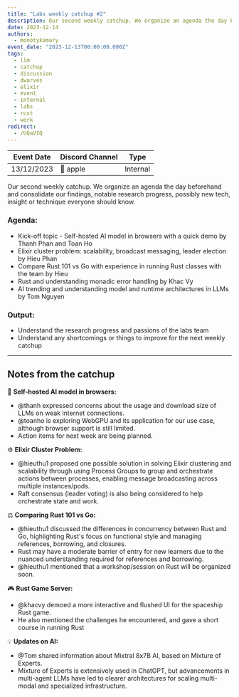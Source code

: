 ```yaml
---
title: "Labs weekly catchup #2"
description: Our second weekly catchup. We organize an agenda the day beforehand and consolidate our findings, notable research progress, possibly new tech, insight or technique everyone should know.
date: 2023-12-14
authors:
  - monotykamary
event_date: "2023-12-13T00:00:00.000Z"
tags:
  - llm
  - catchup
  - discussion
  - dwarves
  - elixir
  - event
  - internal
  - labs
  - rust
  - work
redirect:
  - /UQaVIQ
---
```


| Event Date | Discord Channel | Type     |
| ---------- | --------------- | -------- |
| 13/12/2023 | 🍎 apple        | Internal |

Our second weekly catchup. We organize an agenda the day beforehand and consolidate our findings, notable research progress, possibly new tech, insight or technique everyone should know.

### Agenda:

- Kick-off topic - Self-hosted AI model in browsers with a quick demo by Thanh Phan and Toan Ho
- Elixir cluster problem: scalability, broadcast messaging, leader election by Hieu Phan
- Compare Rust 101 vs Go with experience in running Rust classes with the team by Hieu
- Rust and understanding monadic error handling by Khac Vy
- AI trending and understanding model and runtime architectures in LLMs by Tom Nguyen

### Output:

- Understand the research progress and passions of the labs team
- Understand any shortcomings or things to improve for the next weekly catchup

---

## Notes from the catchup

🧠 **Self-hosted AI model in browsers:**

- @thanh expressed concerns about the usage and download size of LLMs on weak internet connections.
- @toanho is exploring WebGPU and its application for our use case, although browser support is still limited.
- Action items for next week are being planned.

⚙️ **Elixir Cluster Problem:**

- @hieuthu1 proposed one possible solution in solving Elixir clustering and scalability through using Process Groups to group and orchestrate actions between processes, enabling message broadcasting across multiple instances/pods.
- Raft consensus (leader voting) is also being considered to help orchestrate state and work.

⚖️ **Comparing Rust 101 vs Go:**

- @hieuthu1 discussed the differences in concurrency between Rust and Go, highlighting Rust's focus on functional style and managing references, borrowing, and closures.
- Rust may have a moderate barrier of entry for new learners due to the nuanced understanding required for references and borrowing.
- @hieuthu1 mentioned that a workshop/session on Rust will be organized soon.

🎮 **Rust Game Server:**

- @khacvy demoed a more interactive and flushed UI for the spaceship Rust game.
- He also mentioned the challenges he encountered, and gave a short course in running Rust

💡 **Updates on AI:**

- @Tom shared information about Mixtral 8x7B AI, based on Mixture of Experts.
- Mixture of Experts is extensively used in ChatGPT, but advancements in multi-agent LLMs have led to clearer architectures for scaling multi-modal and specialized infrastructure.
